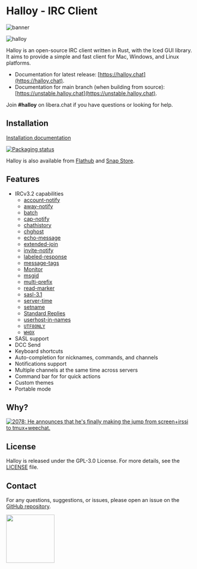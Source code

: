 # Halloy - IRC Client

<img src="./assets/banner.png" alt="banner" title="Icon by Rune Seir">

![halloy](./assets/animation.gif)

Halloy is an open-source IRC client written in Rust, with the Iced GUI library. It aims to provide a simple and fast client for Mac, Windows, and Linux platforms.

* Documentation for latest release: [https://halloy.chat](https://halloy.chat).
* Documentation for main branch (when building from source): [https://unstable.halloy.chat](https://unstable.halloy.chat).

Join **#halloy** on libera.chat if you have questions or looking for help.

## Installation

[Installation documentation](https://halloy.chat/installation.html)

<a href="https://repology.org/project/halloy/versions">
    <img src="https://repology.org/badge/vertical-allrepos/halloy.svg" alt="Packaging status">
</a>

Halloy is also available from [Flathub](https://flathub.org/en/apps/org.squidowl.halloy) and [Snap Store](https://snapcraft.io/halloy).

## Features

* IRCv3.2 capabilities
    * [account-notify](https://ircv3.net/specs/extensions/account-notify)
    * [away-notify](https://ircv3.net/specs/extensions/away-notify)
    * [batch](https://ircv3.net/specs/extensions/batch)
    * [cap-notify](https://ircv3.net/specs/extensions/capability-negotiation.html#cap-notify)
    * [chathistory](https://ircv3.net/specs/extensions/chathistory)
    * [chghost](https://ircv3.net/specs/extensions/chghost)
    * [echo-message](https://ircv3.net/specs/extensions/echo-message)
    * [extended-join](https://ircv3.net/specs/extensions/extended-join)
    * [invite-notify](https://ircv3.net/specs/extensions/invite-notify)
    * [labeled-response](https://ircv3.net/specs/extensions/labeled-response)
    * [message-tags](https://ircv3.net/specs/extensions/message-tags)
    * [Monitor](https://ircv3.net/specs/extensions/monitor)
    * [msgid](https://ircv3.net/specs/extensions/message-ids)
    * [multi-prefix](https://ircv3.net/specs/extensions/multi-prefix)
    * [read-marker](https://ircv3.net/specs/extensions/read-marker)
    * [sasl-3.1](https://ircv3.net/specs/extensions/sasl-3.1)
    * [server-time](https://ircv3.net/specs/extensions/server-time)
    * [setname](https://ircv3.net/specs/extensions/setname.html)
    * [Standard Replies](https://ircv3.net/specs/extensions/standard-replies)
    * [userhost-in-names](https://ircv3.net/specs/extensions/userhost-in-names)
    * [`UTF8ONLY`](https://ircv3.net/specs/extensions/utf8-only)
    * [`WHOX`](https://ircv3.net/specs/extensions/whox)
* SASL support
* DCC Send
* Keyboard shortcuts
* Auto-completion for nicknames, commands, and channels
* Notifications support
* Multiple channels at the same time across servers
* Command bar for for quick actions
* Custom themes
* Portable mode

## Why?

<a href="https://xkcd.com/1782/">
  <img src="https://imgs.xkcd.com/comics/team_chat.png" title="2078: He announces that he's finally making the jump from screen+irssi to tmux+weechat.">
</a>

## License

Halloy is released under the GPL-3.0 License. For more details, see the [LICENSE](LICENSE) file.

## Contact

For any questions, suggestions, or issues, please open an issue on the [GitHub repository](https://github.com/squidowl/halloy/issues).

<a href="https://github.com/iced-rs/iced">
  <img src="https://gist.githubusercontent.com/hecrj/ad7ecd38f6e47ff3688a38c79fd108f0/raw/74384875ecbad02ae2a926425e9bcafd0695bade/color.svg" width="130px">
</a>

